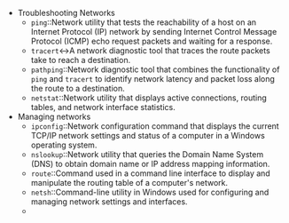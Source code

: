 - Troubleshooting Networks
    - `ping`::Network utility that tests the reachability of a host on an Internet Protocol (IP) network by sending Internet Control Message Protocol (ICMP) echo request packets and waiting for a response.
    - `tracert`↔A network diagnostic tool that traces the route packets take to reach a destination.
    - `pathping`::Network diagnostic tool that combines the functionality of `ping` and `tracert` to identify network latency and packet loss along the route to a destination.
    - `netstat`::Network utility that displays active connections, routing tables, and network interface statistics.
- Managing networks
    - `ipconfig`::Network configuration command that displays the current TCP/IP network settings and status of a computer in a Windows operating system.
    - `nslookup`::Network utility that queries the Domain Name System (DNS) to obtain domain name or IP address mapping information.
    - `route`::Command used in a command line interface to display and manipulate the routing table of a computer's network.
    - `netsh`::Command-line utility in Windows used for configuring and managing network settings and interfaces.
    - 
